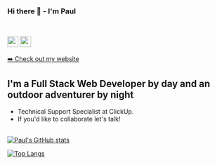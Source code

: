 ### Hi there 👋 - I'm Paul
<br>

<!-- Social Links -->
<a href="https://www.linkedin.com/in/paul-vatterott/"><img src="https://img.shields.io/badge/linkedin-%230077B5.svg?&style=for-the-badge&logo=linkedin&logoColor=white" height=25></a> <a href="https://www.instagram.com/pppaaaauuuullllll/"><img src="https://img.shields.io/badge/instagram-%23E4405F.svg?&style=for-the-badge&logo=instagram&logoColor=white" height=25></a>
<br>
<p><a href="https://paul-vatterott.com/">➡️ Check out my website</a></p>

## I'm a Full Stack Web Developer by day and an outdoor adventurer by night


- Technical Support Specialist at ClickUp.
- If you'd like to collaborate let's talk!
<br></br>
<!-- Github Stats -->
[![Paul's GitHub stats](https://github-readme-stats.vercel.app/api?username=pfvatterott&hide=contribs&show_icons=true&theme=dark)](https://github.com/anuraghazra/github-readme-stats)

[![Top Langs](https://github-readme-stats.vercel.app/api/top-langs/?username=pfvatterott&hide=shell,handlebars&layout=compact&theme=dark)](https://github.com/anuraghazra/github-readme-stats)
